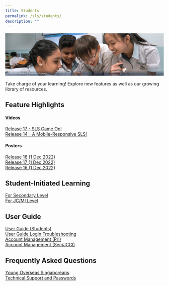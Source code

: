 ```yaml
---
title: Students
permalink: /sls/students/
description: ""
---
```

![Students](/images/Students%20Hero.png)

Take charge of your learning! Explore new features as well as our growing library of resources.

## Feature Highlights  
#### Videos
[Release 17 - SLS Game On!](/students/Feature-Highlights/releasevideos/)
<br>[Release 14 - A Mobile-Responsive SLS!](/students/Feature-Highlights/releasevideos/)

#### Posters
[Release 18 (1 Dec 2022)](/students/Feature-Highlights/R18posters/)
<br>[Release 17 (1 Dec 2022)](/students/Feature-Highlights/r17posters/)
<br>[Release 16 (1 Dec 2022)](/students/Feature-Highlights/r16posters/)

## Student-Initiated Learning
[For Secondary Level](/students/studentinitiatedlearning/)
<br>[For JC/MI Level](/students/studentinitiatedlearning/)
  
## User Guide
[User Guide (Students)](/students/User-Guide-2/Authentication/) 
<br>[User Guide Login Troubleshooting](/login-troubleshooting/Login-Self-Help-for-Students/LoginMIMSStudent/)
<br>[Account Management (Pri)](/files/Login%20Troubleshooting/SLS%20Account%20Management%20-%20Guide%20for%20Students%20(Pri).pdf)
<br>
[Account Management (Sec/JCCI)](/files/Login%20Troubleshooting/SLS%20Account%20Management%20-%20Guide%20for%20Students%20(SecJCCI).pdf)

## Frequently Asked Questions
[Young Overseas Singaporeans](/students/Frequently-Asked-Questions/YoungOverseas/)
<br>[Technical Support and Passwords](/students/Frequently-Asked-Questions/TechnicalSupport/)